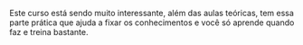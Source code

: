 Este curso está sendo muito interessante, além das aulas teóricas, tem essa parte prática que ajuda a fixar os conhecimentos e você só aprende quando faz e treina bastante.